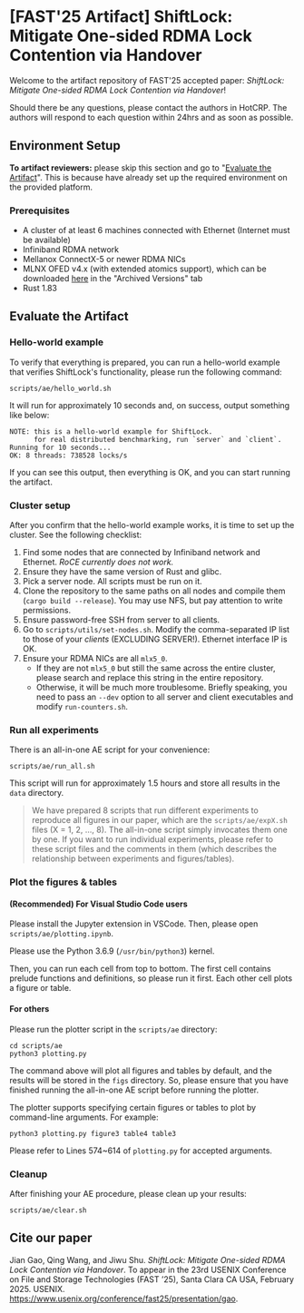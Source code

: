 # [FAST'25 Artifact] ShiftLock: Mitigate One-sided RDMA Lock Contention via Handover

Welcome to the artifact repository of FAST'25 accepted paper: _ShiftLock: Mitigate One-sided RDMA Lock Contention via Handover_!

Should there be any questions, please contact the authors in HotCRP.
The authors will respond to each question within 24hrs and as soon as possible.

## Environment Setup

**To artifact reviewers:** please skip this section and go to "[Evaluate the Artifact](#evaluate-the-Artifact)".
This is because have already set up the required environment on the provided platform.

### Prerequisites

- A cluster of at least 6 machines connected with Ethernet (Internet must be available)
- Infiniband RDMA network
- Mellanox ConnectX-5 or newer RDMA NICs
- MLNX OFED v4.x (with extended atomics support), which can be downloaded [here](https://network.nvidia.com/products/infiniband-drivers/linux/mlnx_ofed/) in the "Archived Versions" tab
- Rust 1.83

## Evaluate the Artifact

### Hello-world example

To verify that everything is prepared, you can run a hello-world example that verifies ShiftLock's functionality, please run the following command:

```shell
scripts/ae/hello_world.sh
```

It will run for approximately 10 seconds and, on success, output something like below:

```
NOTE: this is a hello-world example for ShiftLock.
      for real distributed benchmarking, run `server` and `client`.
Running for 10 seconds...
OK: 8 threads: 738528 locks/s
```

If you can see this output, then everything is OK, and you can start running the artifact.

### Cluster setup

After you confirm that the hello-world example works, it is time to set up the cluster.
See the following checklist:

1. Find some nodes that are connected by Infiniband network and Ethernet. _RoCE currently does not work._
2. Ensure they have the same version of Rust and glibc.
3. Pick a server node. All scripts must be run on it.
4. Clone the repository to the same paths on all nodes and compile them (`cargo build --release`). You may use NFS, but pay attention to write permissions.
5. Ensure password-free SSH from server to all clients.
6. Go to `scripts/utils/set-nodes.sh`. Modify the comma-separated IP list to those of your _clients_ (EXCLUDING SERVER!). Ethernet interface IP is OK.
7. Ensure your RDMA NICs are all `mlx5_0`.
   - If they are not `mlx5_0` but still the same across the entire cluster, please search and replace this string in the entire repository.
   - Otherwise, it will be much more troublesome. Briefly speaking, you need to pass an `--dev` option to all server and client executables and modify `run-counters.sh`.

### Run all experiments

There is an all-in-one AE script for your convenience:

```shell
scripts/ae/run_all.sh
```

This script will run for approximately 1.5 hours and store all results in the `data` directory.

> We have prepared 8 scripts that run different experiments to reproduce all figures in our paper, which are the `scripts/ae/expX.sh` files (X = 1, 2, ..., 8).
> The all-in-one script simply invocates them one by one.
> If you want to run individual experiments, please refer to these script files and the comments in them (which describes the relationship between experiments and figures/tables).

### Plot the figures & tables

#### (Recommended) For Visual Studio Code users

Please install the Jupyter extension in VSCode.
Then, please open `scripts/ae/plotting.ipynb`.

Please use the Python 3.6.9 (`/usr/bin/python3`) kernel.

Then, you can run each cell from top to bottom.
The first cell contains prelude functions and definitions, so please run it first.
Each other cell plots a figure or table.

#### For others

Please run the plotter script in the `scripts/ae` directory:

```shell
cd scripts/ae
python3 plotting.py
```

The command above will plot all figures and tables by default, and the results will be stored in the `figs` directory.
So, please ensure that you have finished running the all-in-one AE script before running the plotter.

The plotter supports specifying certain figures or tables to plot by command-line arguments.
For example:

```
python3 plotting.py figure3 table4 table3
```

Please refer to Lines 574~614 of `plotting.py` for accepted arguments.

### Cleanup

After finishing your AE procedure, please clean up your results:

```shell
scripts/ae/clear.sh
```

## Cite our paper

Jian Gao, Qing Wang, and Jiwu Shu. _ShiftLock: Mitigate One-sided RDMA Lock Contention via Handover_. To appear in the 23rd USENIX
Conference on File and Storage Technologies (FAST ’25), Santa Clara CA USA, February 2025. USENIX. https://www.usenix.org/conference/fast25/presentation/gao.
